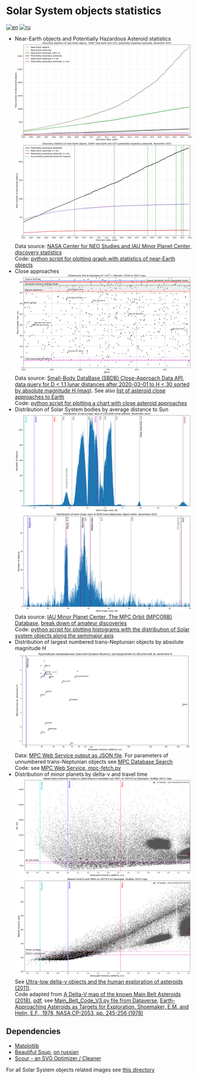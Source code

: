 # Solar System objects statistics

[![en](https://img.shields.io/badge/lang-en-red.svg)](README.md)
[![ru](https://img.shields.io/badge/lang-ru-green.svg)](README-ru.md)

* Near-Earth objects and Potentially Hazardous Asteroid statistics
![NEOs and PHAs cumulative statistics](../../../plots/solarsystem/neo_pha_graph-2002.png "NEOs and PHAs cumulative statistics")
![PHAs cumulative statistics with successfully predicted asteroid impacts](../../../plots/solarsystem/pha_graph_predicted_impacts-2002.png "PHAs cumulative statistics with successfully predicted asteroid impacts")
Data source: [NASA Center for NEO Studies and IAU Minor Planet Center, discovery statistics](https://cneos.jpl.nasa.gov/stats/)  
Code: [python script for plotting graph with statistics of near-Earth objects](./plot_neos_population_graph.py)
* Close approaches
![Asteroid close approaches at a distance of up to 1.1 LD](../../../plots/solarsystem/asteroid-close-approaches-1ld-ru.png)
Data source: [Small-Body DataBase (SBDB) Close-Approach Data API](https://ssd-api.jpl.nasa.gov/doc/cad.html),
[data query for D < 1.1 lunar distances after 2020-03-01 to H < 30 sorted by absolute magnitude H (mag)](https://ssd-api.jpl.nasa.gov/cad.api?dist-max=1.1LD&date-min=2020-03-01&h-max=30&sort=h).
See also [list of asteroid close approaches to Earth](https://en.wikipedia.org/wiki/List_of_asteroid_close_approaches_to_Earth)  
Code: [python script for plotting a chart with close asteroid approaches](./plot_close_approaches.py)
* Distribution of Solar System bodies by average distance to Sun
![Distribution of minor planets by semi-major axis between Venus and Jupiter](../../../plots/solarsystem/mpcorb-hist-a0.7-5.4.png "Distribution of minor planets by semi-major axis between Venus and Jupiter (histogram of 8000 bins)")
![Distribution of minor planets by semi-major axis beyond Neptune](../../../plots/solarsystem/mpcorb-hist-a29-70.png "Distribution of minor planets by semi-major axis beyond Neptune (histogram of 900 bins)")
Data source: [IAU Minor Planet Center, The MPC Orbit (MPCORB) Database](https://minorplanetcenter.net/iau/MPCORB.html),
[break down of amateur discoveries](https://minorplanetcenter.net/iau/special/AmateurDiscoveries.txt)  
Code: [python script for plotting histograms with the distribution of Solar system objects along the semimajor axis](./plot_mpcorb_hist.py)
* Distribution of largest numbered trans-Neptunian objects by absolute magnitude H
![Distribution of largest numbered trans-Neptunian objects by absolute magnitude H](../../../plots/solarsystem/tno-a-h-ru.png "Distribution of largest numbered trans-Neptunian objects by semi-major axis and absolute magnitude H")
Data: [MPC Web Service output as JSON file](../../../data/solarsystem/tno-largest.json).
For parameters of unnumbered trans-Neptunian objects see [MPC Database Search](https://minorplanetcenter.net/db_search)  
Code: see [MPC Web Service, mpc-fetch.py](https://minorplanetcenter.net/web_service/)
* Distribution of minor planets by delta-v and travel time
![Distribution of minor planets by delta-v in semimajor axis range between 0.6 and 2.2](../../../plots/solarsystem/mpcprb-deltav-a0.6-2.2-ru.png "Distribution of minor planets by delta-v in semimajor axis range between 0.6 and 2.2 with marked spacecraft targets")
![Distribution of minor planets by travel (transit) time in semimajor axis range between 0.6 and 2.2](../../../plots/solarsystem/mpcprb-tt-a0.6-2.2-ru.png "Distribution of minor planets by travel (transit) time in semimajor axis range between 0.6 and 2.2 with marked spacecraft targets")  
See [Ultra-low delta-v objects and the human exploration of asteroids (2011)](https://ui.adsabs.harvard.edu/abs/2011P%26SS...59.1408E/abstract).  
Code adapted from [A Delta-V map of the known Main Belt Asteroids (2018)](https://ui.adsabs.harvard.edu/abs/2018AcAau.146...73T/abstract),
[pdf](https://planet4589.org/jcm/pubs/sci/papers/2018/Taylor18.pdf), see [Main_Belt_Code_V3.py file from Dataverse](https://dataverse.harvard.edu/dataverse/ElvisMBA),
[Earth-Approaching Asteroids as Targets for Exploration. Shoemaker, E.M. and Helin, E.F., 1978, NASA CP-2053, pp. 245-256 (1978)](https://ntrs.nasa.gov/api/citations/19780021079/downloads/19780021079.pdf)

## Dependencies

* [Matplotlib](https://matplotlib.org/)
* [Beautiful Soup](https://www.crummy.com/software/BeautifulSoup/bs4/doc/), [on russian](https://www.crummy.com/software/BeautifulSoup/bs4/doc.ru/)
* [Scour - an SVG Optimizer / Cleaner](https://github.com/scour-project/scour)

For all Solar System objects related images see [this directory](../../../plots/solarsystem/)
